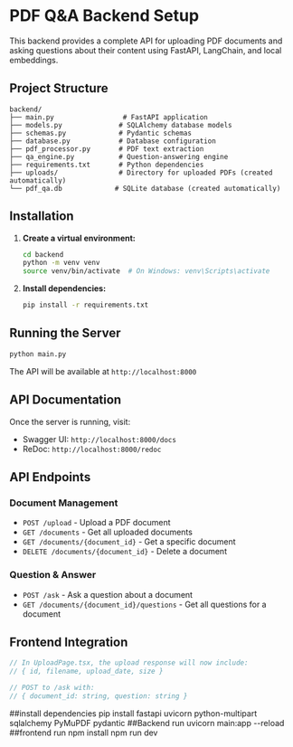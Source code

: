 # PDF Q&A Backend Setup

This backend provides a complete API for uploading PDF documents and asking questions about their content using FastAPI, LangChain, and local embeddings.

## Project Structure

```
backend/
├── main.py                 # FastAPI application
├── models.py              # SQLAlchemy database models
├── schemas.py             # Pydantic schemas
├── database.py            # Database configuration
├── pdf_processor.py       # PDF text extraction
├── qa_engine.py           # Question-answering engine
├── requirements.txt       # Python dependencies
├── uploads/               # Directory for uploaded PDFs (created automatically)
└── pdf_qa.db             # SQLite database (created automatically)
```

## Installation

1. **Create a virtual environment:**
   ```bash
   cd backend
   python -m venv venv
   source venv/bin/activate  # On Windows: venv\Scripts\activate
   ```

2. **Install dependencies:**
   ```bash
   pip install -r requirements.txt
   ```

## Running the Server

```bash
python main.py
```

The API will be available at `http://localhost:8000`

## API Documentation

Once the server is running, visit:
- Swagger UI: `http://localhost:8000/docs`
- ReDoc: `http://localhost:8000/redoc`

## API Endpoints

### Document Management
- `POST /upload` - Upload a PDF document
- `GET /documents` - Get all uploaded documents
- `GET /documents/{document_id}` - Get a specific document
- `DELETE /documents/{document_id}` - Delete a document

### Question & Answer
- `POST /ask` - Ask a question about a document
- `GET /documents/{document_id}/questions` - Get all questions for a document

## Frontend Integration


```typescript
// In UploadPage.tsx, the upload response will now include:
// { id, filename, upload_date, size }
```

```typescript
// POST to /ask with:
// { document_id: string, question: string }
```

##install dependencies
pip install fastapi uvicorn python-multipart sqlalchemy PyMuPDF pydantic
##Backend run uvicorn main:app --reload
##frontend run npm install
npm run dev